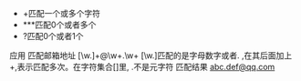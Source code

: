 - +匹配一个或多个字符
- ***匹配0个或者多个
- ?匹配0个或者1个

应用
匹配邮箱地址
[\w.]+@\w+\.\w+
[\w.]匹配的是字母数字或者. ,在其后面加上+,表示匹配多次。在字符集合[]里, .不是元字符
匹配结果  abc.def@qq.com